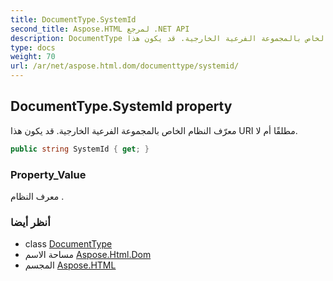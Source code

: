 ```yaml
---
title: DocumentType.SystemId
second_title: Aspose.HTML لمرجع .NET API
description: DocumentType ملكية. معرّف النظام الخاص بالمجموعة الفرعية الخارجية. قد يكون هذا URI مطلقًا أم لا.
type: docs
weight: 70
url: /ar/net/aspose.html.dom/documenttype/systemid/
---
```

## DocumentType.SystemId property

معرّف النظام الخاص بالمجموعة الفرعية الخارجية. قد يكون هذا URI مطلقًا أم لا.

```csharp
public string SystemId { get; }
```

### Property_Value

معرف النظام .

### أنظر أيضا

* class [DocumentType](../)
* مساحة الاسم [Aspose.Html.Dom](../../documenttype/)
* المجسم [Aspose.HTML](../../../)


